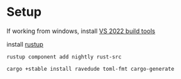 
# Setup
If working from windows, install [VS 2022 build tools](https://visualstudio.microsoft.com/downloads/#other)

install [rustup ](https://rustup.rs/)

`rustup component add nightly rust-src`

`cargo +stable install ravedude toml-fmt cargo-generate`